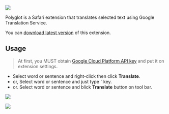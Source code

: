 ![](http://randompaper.co.s3.amazonaws.com/Polyglot/header.png)

Polyglot is a Safari extension that translates selected text using Google Translation Service.

You can [download latest version](https://github.com/uetchy/Polyglot/releases/latest) of this extension.

## Usage

> At first, you MUST obtain [Google Cloud Platform API key](https://cloud.google.com/translate/v2/getting_started) and put it on extension settings.

- Select word or sentence and right-click then click __Translate__.
- or, Select word or sentence and just type __`__ key.  
- or. Select word or sentence and blick __Translate__ button on tool bar.

![](http://randompaper.co.s3.amazonaws.com/Polyglot/screenshot1.png)

![](http://randompaper.co.s3.amazonaws.com/Polyglot/screenshot2.png)
